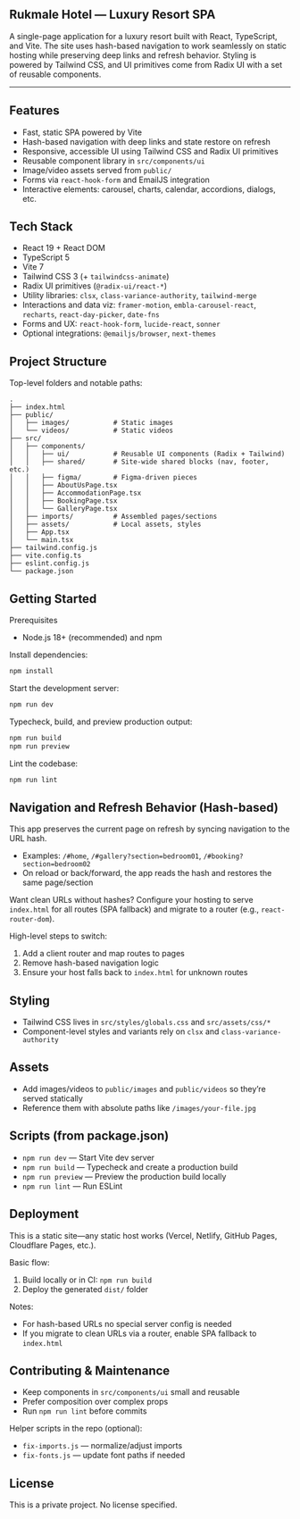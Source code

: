 ## Rukmale Hotel — Luxury Resort SPA

A single-page application for a luxury resort built with React, TypeScript, and Vite. The site uses hash-based navigation to work seamlessly on static hosting while preserving deep links and refresh behavior. Styling is powered by Tailwind CSS, and UI primitives come from Radix UI with a set of reusable components.

---

## Features
- Fast, static SPA powered by Vite
- Hash-based navigation with deep links and state restore on refresh
- Responsive, accessible UI using Tailwind CSS and Radix UI primitives
- Reusable component library in `src/components/ui`
- Image/video assets served from `public/`
- Forms via `react-hook-form` and EmailJS integration
- Interactive elements: carousel, charts, calendar, accordions, dialogs, etc.

## Tech Stack
- React 19 + React DOM
- TypeScript 5
- Vite 7
- Tailwind CSS 3 (+ `tailwindcss-animate`)
- Radix UI primitives (`@radix-ui/react-*`)
- Utility libraries: `clsx`, `class-variance-authority`, `tailwind-merge`
- Interactions and data viz: `framer-motion`, `embla-carousel-react`, `recharts`, `react-day-picker`, `date-fns`
- Forms and UX: `react-hook-form`, `lucide-react`, `sonner`
- Optional integrations: `@emailjs/browser`, `next-themes`

## Project Structure
Top-level folders and notable paths:

```
.
├── index.html
├── public/
│   ├── images/           # Static images
│   └── videos/           # Static videos
├── src/
│   ├── components/
│   │   ├── ui/           # Reusable UI components (Radix + Tailwind)
│   │   ├── shared/       # Site-wide shared blocks (nav, footer, etc.)
│   │   ├── figma/        # Figma-driven pieces
│   │   ├── AboutUsPage.tsx
│   │   ├── AccommodationPage.tsx
│   │   ├── BookingPage.tsx
│   │   └── GalleryPage.tsx
│   ├── imports/          # Assembled pages/sections
│   ├── assets/           # Local assets, styles
│   ├── App.tsx
│   └── main.tsx
├── tailwind.config.js
├── vite.config.ts
├── eslint.config.js
└── package.json
```

## Getting Started

Prerequisites
- Node.js 18+ (recommended) and npm

Install dependencies:

```bash
npm install
```

Start the development server:

```bash
npm run dev
```

Typecheck, build, and preview production output:

```bash
npm run build
npm run preview
```

Lint the codebase:

```bash
npm run lint
```

## Navigation and Refresh Behavior (Hash-based)

This app preserves the current page on refresh by syncing navigation to the URL hash.

- Examples: `/#home`, `/#gallery?section=bedroom01`, `/#booking?section=bedroom02`
- On reload or back/forward, the app reads the hash and restores the same page/section

Want clean URLs without hashes? Configure your hosting to serve `index.html` for all routes (SPA fallback) and migrate to a router (e.g., `react-router-dom`).

High-level steps to switch:
1) Add a client router and map routes to pages
2) Remove hash-based navigation logic
3) Ensure your host falls back to `index.html` for unknown routes

## Styling
- Tailwind CSS lives in `src/styles/globals.css` and `src/assets/css/*`
- Component-level styles and variants rely on `clsx` and `class-variance-authority`

## Assets
- Add images/videos to `public/images` and `public/videos` so they’re served statically
- Reference them with absolute paths like `/images/your-file.jpg`

## Scripts (from package.json)
- `npm run dev` — Start Vite dev server
- `npm run build` — Typecheck and create a production build
- `npm run preview` — Preview the production build locally
- `npm run lint` — Run ESLint

## Deployment
This is a static site—any static host works (Vercel, Netlify, GitHub Pages, Cloudflare Pages, etc.).

Basic flow:
1) Build locally or in CI: `npm run build`
2) Deploy the generated `dist/` folder

Notes:
- For hash-based URLs no special server config is needed
- If you migrate to clean URLs via a router, enable SPA fallback to `index.html`

## Contributing & Maintenance
- Keep components in `src/components/ui` small and reusable
- Prefer composition over complex props
- Run `npm run lint` before commits

Helper scripts in the repo (optional):
- `fix-imports.js` — normalize/adjust imports
- `fix-fonts.js` — update font paths if needed

## License
This is a private project. No license specified.

